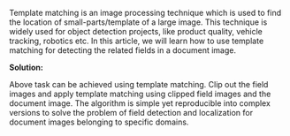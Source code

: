 Template matching is an image processing technique which is used to find the location of small-parts/template of a large image. This technique is widely used for object detection projects, like product quality, vehicle tracking, robotics etc. 
In this article, we will learn how to use template matching for detecting the related fields in a document image.


**Solution:**

Above task can be achieved using template matching. Clip out the field images and apply template matching using clipped field images and the document image. The algorithm is simple yet reproducible into complex versions to solve the problem of field detection and localization for document images belonging to specific domains. 
